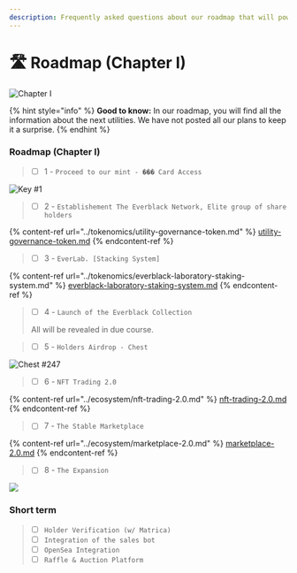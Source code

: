 ```yaml
---
description: Frequently asked questions about our roadmap that will power our ecosystem.
---
```


# 🛣 Roadmap (Chapter I)



![Chapter I](../.gitbook/assets/output-onlinegiftools\(2\).gif)

{% hint style="info" %}
**Good to know:** In our roadmap, you will find all the information about the next utilities. We have not posted all our plans to keep it a surprise.
{% endhint %}

### Roadmap (Chapter I)

> * [ ] 1 - `Proceed to our mint - ��� Card Access`

![Key #1](<../.gitbook/assets/output-onlinegiftools (1) (1).gif>)

> * [ ] 2 - `Establishement The Everblack Network, Elite group of share holders`

{% content-ref url="../tokenomics/utility-governance-token.md" %}
[utility-governance-token.md](../tokenomics/utility-governance-token.md)
{% endcontent-ref %}

> * [ ] 3 - `EverLab. [Stacking System]`&#x20;

{% content-ref url="../tokenomics/everblack-laboratory-staking-system.md" %}
[everblack-laboratory-staking-system.md](../tokenomics/everblack-laboratory-staking-system.md)
{% endcontent-ref %}

> * [ ] 4 - `Launch of the Everblack Collection`
>
> All will be revealed in due course.

> * [ ] 5 - `Holders Airdrop - Chest`

![Chest #247](<../.gitbook/assets/output-onlinegiftools (3).gif>)

> * [ ] 6 - `NFT Trading 2.0`

{% content-ref url="../ecosystem/nft-trading-2.0.md" %}
[nft-trading-2.0.md](../ecosystem/nft-trading-2.0.md)
{% endcontent-ref %}

> * [ ] 7 - `The Stable Marketplace`

{% content-ref url="../ecosystem/marketplace-2.0.md" %}
[marketplace-2.0.md](../ecosystem/marketplace-2.0.md)
{% endcontent-ref %}

> * [ ] 8 - `The Expansion`

![](<../.gitbook/assets/Screenshot\_3 (2).png>)

### Short term&#x20;

> * [ ] `Holder Verification (w/ Matrica)`
> * [ ] `Integration of the sales bot`
> * [ ] `OpenSea Integration`
> * [ ] `Raffle & Auction Platform`
